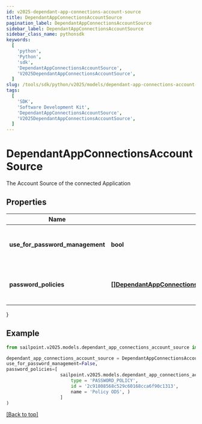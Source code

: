 ```yaml
---
id: v2025-dependant-app-connections-account-source
title: DependantAppConnectionsAccountSource
pagination_label: DependantAppConnectionsAccountSource
sidebar_label: DependantAppConnectionsAccountSource
sidebar_class_name: pythonsdk
keywords:
  [
    'python',
    'Python',
    'sdk',
    'DependantAppConnectionsAccountSource',
    'V2025DependantAppConnectionsAccountSource',
  ]
slug: /tools/sdk/python/v2025/models/dependant-app-connections-account-source
tags:
  [
    'SDK',
    'Software Development Kit',
    'DependantAppConnectionsAccountSource',
    'V2025DependantAppConnectionsAccountSource',
  ]
---
```


# DependantAppConnectionsAccountSource

The Account Source of the connected Application

## Properties

| Name | Type | Description | Notes |
| --- | --- | --- | --- |
| **use_for_password_management** | **bool** | Use this Account Source for password management | [optional] [default to False] |
| **password_policies** | [**[]DependantAppConnectionsAccountSourcePasswordPoliciesInner**](dependant-app-connections-account-source-password-policies-inner) | A list of Password Policies for this Account Source | [optional] |

}

## Example

```python
from sailpoint.v2025.models.dependant_app_connections_account_source import DependantAppConnectionsAccountSource

dependant_app_connections_account_source = DependantAppConnectionsAccountSource(
use_for_password_management=False,
password_policies=[
                    sailpoint.v2025.models.dependant_app_connections_account_source_password_policies_inner.DependantAppConnections_accountSource_passwordPolicies_inner(
                        type = 'PASSWORD_POLICY',
                        id = '2c91808568c529c60168cca6f90c1313',
                        name = 'Policy ODS', )
                    ]
)

```

[[Back to top]](#)

